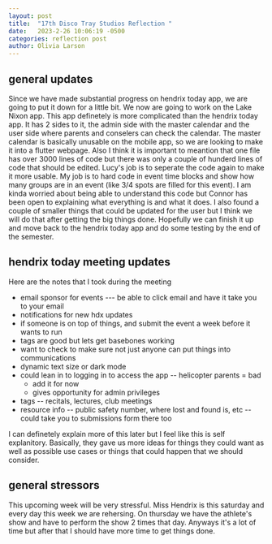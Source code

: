 ```yaml
---
layout: post
title:  "17th Disco Tray Studios Reflection "
date:   2023-2-26 10:06:19 -0500
categories: reflection post
author: Olivia Larson
---
```


## general updates 
Since we have made substantial progress on hendrix today app, we are going to put it down for a little bit. We now are going to work on the Lake Nixon app. This app definetely is more complicated than the hendrix today app. It has 2 sides to it, the admin side with the master calendar and the user side where parents and conselers can check the calendar. The master calendar is basically unusable on the mobile app, so we are looking to make it into a flutter webpage. Also I think it is important to meantion that one file has over 3000 lines of code but there was only a couple of hunderd lines of code that should be edited. Lucy's job is to seperate the code again to make it more usable. My job is to hard code in event time blocks and show how many groups are in an event (like 3/4 spots are filled for this event). I am kinda worried about being able to understand this code but Connor has been open to explaining what everything is and what it does. I also found a couple of smaller things that could be updated for the user but I think we will do that after getting the big things done. Hopefully we can finish it up and move back to the hendrix today app and do some testing by the end of the semester. 

## hendrix today meeting updates 
Here are the notes that I took during the meeting 
- email sponsor for events --- be able to click email and have it take you to your email
- notifications for new hdx updates
- if someone is on top of things, and submit the event a week before it wants to run
- tags are good but lets get basebones working
- want to check to make sure not just anyone can put things into communications
- dynamic text size or dark mode
- could lean in to logging in to access the app -- helicopter parents = bad
    - add it for now
    - gives opportunity for admin privileges
- tags -- recitals, lectures, club meetings
- resource info -- public safety number, where lost and found is, etc -- could take you to submissions form there too

I can definetely explain more of this later but I feel like this is self explanitory. Basically, they gave us more ideas for things they could want as well as possible use cases or things that could happen that we should consider. 

## general stressors 
This upcoming week will be very stressful. Miss Hendrix is this saturday and every day this week we are rehersing. On thursday we have the athlete's show and have to perform the show 2 times that day. Anyways it's a lot of time but after that I should have more time to get things done. 